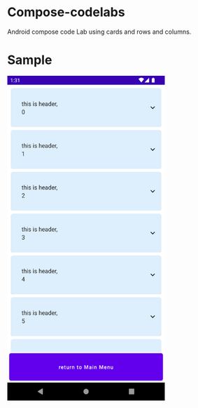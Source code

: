 # Compose-codelabs
Android compose code Lab using cards and rows and columns.
# Sample

<img alt="First screen" height="740" src="Images/headerimage.png" width="360"/>
